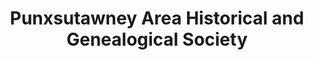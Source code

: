 ---
layout: repo
title: "Punxsutawney Area Historical and Genealogical Society"
id: 15088
permalink: repos/15088/
---